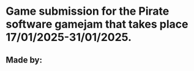 # Game submission for the Pirate software gamejam that takes place 17/01/2025-31/01/2025.

## Made by:
